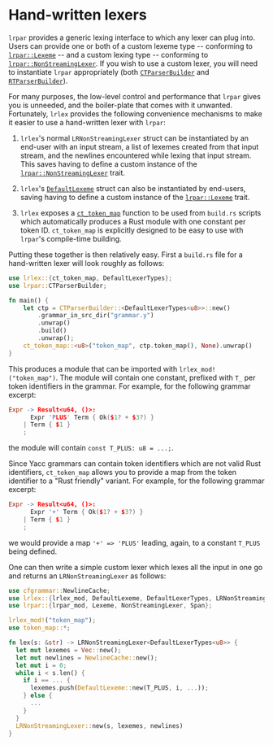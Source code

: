 # Hand-written lexers

`lrpar` provides a generic lexing interface to which any lexer can plug into.
Users can provide
one or both of a custom lexeme type -- conforming to
[`lrpar::Lexeme`](https://softdevteam.github.io/grmtools/master/api/lrpar/trait.Lexeme.html)
-- and a custom lexing type -- conforming to
[`lrpar::NonStreamingLexer`](https://softdevteam.github.io/grmtools/master/api/lrpar/trait.NonStreamingLexer.html).
If you wish to use a custom lexer, you will need to instantiate `lrpar`
appropriately (both
[`CTParserBuilder`](https://softdevteam.github.io/grmtools/master/api/lrpar/struct.CTParserBuilder.html)
and
[`RTParserBuilder`](https://softdevteam.github.io/grmtools/master/api/lrpar/struct.RTParserBuilder.html)).

For many purposes, the low-level control and performance that `lrpar` gives you is unneeded,
and the boiler-plate that comes with it unwanted. Fortunately, `lrlex` provides the following convenience mechanisms to make it easier to use a hand-written lexer with `lrpar`:

  1. `lrlex`'s normal `LRNonStreamingLexer` struct can be instantiated by an
      end-user with an input stream, a list of lexemes created from that
      input stream, and the newlines encountered while lexing that input
      stream. This saves having to define a custom instance of the
      [`lrpar::NonStreamingLexer`](https://softdevteam.github.io/grmtools/master/api/lrpar/trait.NonStreamingLexer.html)
      trait.

  2. `lrlex`'s [`DefaultLexeme`](https://softdevteam.github.io/grmtools/master/api/lrlex/struct.DefaultLexeme.html)
     struct can also be instantiated by end-users, saving having to define a
     custom instance of the
     [`lrpar::Lexeme`](https://softdevteam.github.io/grmtools/master/api/lrpar/trait.Lexeme.html)
     trait.

  3. `lrlex` exposes a
     [`ct_token_map`](https://softdevteam.github.io/grmtools/master/api/lrlex/fn.ct_token_map.html)
     function to be used from `build.rs` scripts which automatically produces a
     Rust module with one constant per token ID. `ct_token_map` is explicitly
     designed to be easy to use with `lrpar`'s compile-time building.

Putting these together is then relatively easy. First a `build.rs` file for a
hand-written lexer will look roughly as follows:

```rust
use lrlex::{ct_token_map, DefaultLexerTypes};
use lrpar::CTParserBuilder;

fn main() {
    let ctp = CTParserBuilder::<DefaultLexerTypes<u8>>::new()
        .grammar_in_src_dir("grammar.y")
        .unwrap()
        .build()
        .unwrap();
    ct_token_map::<u8>("token_map", ctp.token_map(), None).unwrap()
}
```

This produces a module that can be imported with `lrlex_mod!("token_map")`. The
module will contain one constant, prefixed with `T_` per token identifiers in the
grammar. For example, for the following grammar excerpt:

```lex
Expr -> Result<u64, ()>:
      Expr 'PLUS' Term { Ok($1? + $3?) }
    | Term { $1 }
    ;
```

the module will contain `const T_PLUS: u8 = ...;`.

Since Yacc grammars can contain token identifiers which are not valid Rust
identifiers, `ct_token_map` allows you to provide a map from the token
identifier to a "Rust friendly" variant. For example, for the following grammar
excerpt:

```lex
Expr -> Result<u64, ()>:
      Expr '+' Term { Ok($1? + $3?) }
    | Term { $1 }
    ;
```

we would provide a map `'+' => 'PLUS'` leading, again, to a constant `T_PLUS`
being defined.

One can then write a simple custom lexer which lexes all the input in one go
and returns an `LRNonStreamingLexer` as follows:

```rust
use cfgrammar::NewlineCache;
use lrlex::{lrlex_mod, DefaultLexeme, DefaultLexerTypes, LRNonStreamingLexer};
use lrpar::{lrpar_mod, Lexeme, NonStreamingLexer, Span};

lrlex_mod!("token_map");
use token_map::*;

fn lex(s: &str) -> LRNonStreamingLexer<DefaultLexerTypes<u8>> {
  let mut lexemes = Vec::new();
  let mut newlines = NewlineCache::new();
  let mut i = 0;
  while i < s.len() {
    if i == ... {
      lexemes.push(DefaultLexeme::new(T_PLUS, i, ...));
    } else {
      ...
    }
  }
  LRNonStreamingLexer::new(s, lexemes, newlines)
}
```
